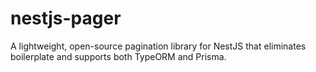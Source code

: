 # nestjs-pager
A lightweight, open-source pagination library for NestJS that eliminates boilerplate and supports both TypeORM and Prisma.
